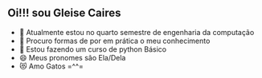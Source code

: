 ## Oi!!! sou Gleise Caires

- 🔭 Atualmente estou no quarto semestre de engenharia da computação
- 🤔 Procuro formas de por em prática o meu conhecimento
- 💬 Estou fazendo um curso de python Básico
- 😄 Meus pronomes são Ela/Dela
- 😻 Amo Gatos =^^=
